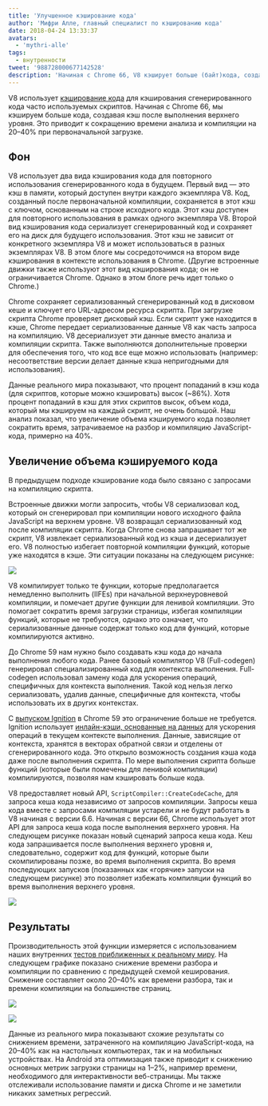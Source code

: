 ```yaml
---
title: 'Улучшенное кэширование кода'
author: 'Мифри Алле, главный специалист по кэшированию кода'
date: 2018-04-24 13:33:37
avatars:
  - 'mythri-alle'
tags:
  - внутренности
tweet: '988728000677142528'
description: 'Начиная с Chrome 66, V8 кэширует больше (байт)кода, создавая кэш после выполнения верхнего уровня.'
---
```

V8 использует [кэширование кода](/blog/code-caching) для кэширования сгенерированного кода часто используемых скриптов. Начиная с Chrome 66, мы кэшируем больше кода, создавая кэш после выполнения верхнего уровня. Это приводит к сокращению времени анализа и компиляции на 20–40% при первоначальной загрузке.

<!--truncate-->
## Фон

V8 использует два вида кэширования кода для повторного использования сгенерированного кода в будущем. Первый вид — это кэш в памяти, который доступен внутри каждого экземпляра V8. Код, созданный после первоначальной компиляции, сохраняется в этот кэш с ключом, основанным на строке исходного кода. Этот кэш доступен для повторного использования в рамках одного экземпляра V8. Второй вид кэширования кода сериализует сгенерированный код и сохраняет его на диск для будущего использования. Этот кэш не зависит от конкретного экземпляра V8 и может использоваться в разных экземплярах V8. В этом блоге мы сосредоточимся на втором виде кэширования в контексте использования в Chrome. (Другие встроенные движки также используют этот вид кэширования кода; он не ограничивается Chrome. Однако в этом блоге речь идет только о Chrome.)

Chrome сохраняет сериализованный сгенерированный код в дисковом кеше и ключует его URL-адресом ресурса скрипта. При загрузке скрипта Chrome проверяет дисковый кэш. Если скрипт уже находится в кэше, Chrome передает сериализованные данные V8 как часть запроса на компиляцию. V8 десериализует эти данные вместо анализа и компиляции скрипта. Также выполняются дополнительные проверки для обеспечения того, что код все еще можно использовать (например: несоответствие версии делает данные кэша непригодными для использования).

Данные реального мира показывают, что процент попаданий в кэш кода (для скриптов, которые можно кэшировать) высок (~86%). Хотя процент попаданий в кэш для этих скриптов высок, объем кода, который мы кэшируем на каждый скрипт, не очень большой. Наш анализ показал, что увеличение объема кэшируемого кода позволяет сократить время, затрачиваемое на разбор и компиляцию JavaScript-кода, примерно на 40%.

## Увеличение объема кэшируемого кода

В предыдущем подходе кэширование кода было связано с запросами на компиляцию скрипта.

Встроенные движки могли запросить, чтобы V8 сериализовал код, который он сгенерировал при компиляции нового исходного файла JavaScript на верхнем уровне. V8 возвращал сериализованный код после компиляции скрипта. Когда Chrome снова запрашивает тот же скрипт, V8 извлекает сериализованный код из кэша и десериализует его. V8 полностью избегает повторной компиляции функций, которые уже находятся в кэше. Эти ситуации показаны на следующем рисунке:

![](/_img/improved-code-caching/warm-hot-run-1.png)

V8 компилирует только те функции, которые предполагается немедленно выполнить (IIFEs) при начальной верхнеуровневой компиляции, и помечает другие функции для ленивой компиляции. Это помогает сократить время загрузки страницы, избегая компиляции функций, которые не требуются, однако это означает, что сериализованные данные содержат только код для функций, которые компилируются активно.

До Chrome 59 нам нужно было создавать кэш кода до начала выполнения любого кода. Ранее базовый компилятор V8 (Full-codegen) генерировал специализированный код для контекста выполнения. Full-codegen использовал замену кода для ускорения операций, специфичных для контекста выполнения. Такой код нельзя легко сериализовать, удалив данные, специфичные для контекста, чтобы использовать их в других контекстах.

С [выпуском Ignition](/blog/launching-ignition-and-turbofan) в Chrome 59 это ограничение больше не требуется. Ignition использует [инлайн-кэши, основанные на данных](https://www.youtube.com/watch?v=u7zRSm8jzvA) для ускорения операций в текущем контексте выполнения. Данные, зависящие от контекста, хранятся в векторах обратной связи и отделены от сгенерированного кода. Это открыло возможность создания кэша кода даже после выполнения скрипта. По мере выполнения скрипта больше функций (которые были помечены для ленивой компиляции) компилируются, позволяя нам кэшировать больше кода.

V8 предоставляет новый API, `ScriptCompiler::CreateCodeCache`, для запроса кеша кода независимо от запросов компиляции. Запросы кеша кода вместе с запросами компиляции устарели и не будут работать в V8 начиная с версии 6.6. Начиная с версии 66, Chrome использует этот API для запроса кеша кода после выполнения верхнего уровня. На следующем рисунке показан новый сценарий запроса кеша кода. Кеш кода запрашивается после выполнения верхнего уровня и, следовательно, содержит код для функций, которые были скомпилированы позже, во время выполнения скрипта. Во время последующих запусков (показанных как «горячие» запуски на следующем рисунке) это позволяет избежать компиляции функций во время выполнения верхнего уровня.

![](/_img/improved-code-caching/warm-hot-run-2.png)

## Результаты

Производительность этой функции измеряется с использованием наших внутренних [тестов приближенных к реальному миру](https://cs.chromium.org/chromium/src/tools/perf/page_sets/v8_top_25.py?q=v8.top&sq=package:chromium&l=1). На следующем графике показано снижение времени разбора и компиляции по сравнению с предыдущей схемой кеширования. Снижение составляет около 20–40% как времени разбора, так и времени компиляции на большинстве страниц.

![](/_img/improved-code-caching/parse.png)

![](/_img/improved-code-caching/compile.png)

Данные из реального мира показывают схожие результаты со снижением времени, затраченного на компиляцию JavaScript-кода, на 20–40% как на настольных компьютерах, так и на мобильных устройствах. На Android эта оптимизация также приводит к снижению основных метрик загрузки страницы на 1–2%, например времени, необходимого для интерактивности веб-страницы. Мы также отслеживали использование памяти и диска Chrome и не заметили никаких заметных регрессий.
